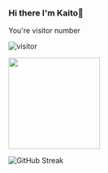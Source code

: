 ### Hi there I'm Kaito👋

You're visitor number 

![visitor](https://profile-counter.glitch.me/Kaito117/count.svg)

<img height="180em" src="https://github-readme-stats.vercel.app/api?username=Kaito117&show_icons=true&hide_border=true&&count_private=true&include_all_commits=true&theme=gruvbox" />


![GitHub Streak](https://github-readme-streak-stats.herokuapp.com/?user=Kaito117)

<!--
**Kaito117/Kaito117** is a ✨ _special_ ✨ repository because its `README.md` (this file) appears on your GitHub profile.

Here are some ideas to get you started:

- 🔭 I’m currently working on ...
- 🌱 I’m currently learning ...
- 👯 I’m looking to collaborate on ...
- 🤔 I’m looking for help with ...
- 💬 Ask me about ...
- 📫 How to reach me: ...
- 😄 Pronouns: ...
- ⚡ Fun fact: ...
-->
